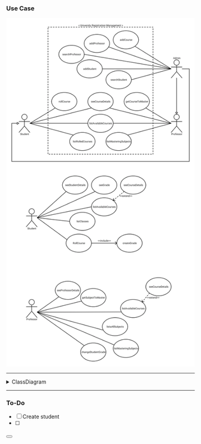 ### Use Case 
 

!["Use case"](/University/caseDiagram.png)

--- 

<details>
<summary> ClassDiagram </summary>

!["classDiagram"](/University/classDiagram.png)

</details>

---
### To-Do

- [ ] Create student
- [ ] 


<button></button>